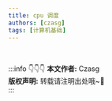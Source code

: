 ```yaml
---
title: cpu 调度
authors: [czasg]
tags: [计算机基础]
---
```


<!--
https://bbs.huaweicloud.com/blogs/288296
https://developer.aliyun.com/article/23479
https://cloud.tencent.com/developer/article/1472672
-->

<!--truncate-->

<br/>

:::info 👇👇👇
**本文作者:** Czasg     
**版权声明:** 转载请注明出处哦~👮‍    
:::
